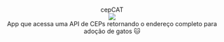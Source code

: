 <p align=center>
  <br>cepCAT</br>
  <img src="https://i.imgur.com/opNmjut.png"/>
  <br>App que acessa uma API de CEPs retornando o endereço completo para adoção de gatos 🐱</br>
  
</p>
  
